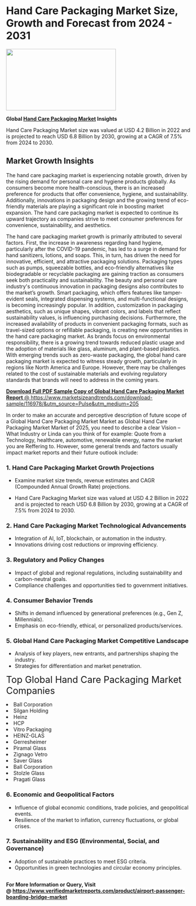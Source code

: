 <H1>Hand Care Packaging Market Size, Growth and Forecast from 2024 - 2031</H1><img class="aligncenter size-medium wp-image-584254" src="https://thirdeyenews.in/wp-content/uploads/2024/09/Global-Market-Research-300x168.jpeg" alt="" width="300" height="168" /><p><strong>Global&nbsp;<a href="https://www.marketsizeandtrends.com/download-sample/116978/&amp;utm_source=Pulse&amp;utm_medium=205">Hand Care Packaging Market</a> Insights</strong></p><p>Hand Care Packaging Market size was valued at USD 4.2 Billion in 2022 and is projected to reach USD 6.8 Billion by 2030, growing at a CAGR of 7.5% from 2024 to 2030.</p><p><h2>Market Growth Insights</h2> <p>The hand care packaging market is experiencing notable growth, driven by the rising demand for personal care and hygiene products globally. As consumers become more health-conscious, there is an increased preference for products that offer convenience, hygiene, and sustainability. Additionally, innovations in packaging design and the growing trend of eco-friendly materials are playing a significant role in boosting market expansion. The hand care packaging market is expected to continue its upward trajectory as companies strive to meet consumer preferences for convenience, sustainability, and aesthetics.</p> <p><a href="#"></a></p> <p>The hand care packaging market growth is primarily attributed to several factors. First, the increase in awareness regarding hand hygiene, particularly after the COVID-19 pandemic, has led to a surge in demand for hand sanitizers, lotions, and soaps. This, in turn, has driven the need for innovative, efficient, and attractive packaging solutions. Packaging types such as pumps, squeezable bottles, and eco-friendly alternatives like biodegradable or recyclable packaging are gaining traction as consumers seek both practicality and sustainability. The beauty and personal care industry's continuous innovation in packaging designs also contributes to the market’s growth. Smart packaging, which offers features like tamper-evident seals, integrated dispensing systems, and multi-functional designs, is becoming increasingly popular. In addition, customization in packaging aesthetics, such as unique shapes, vibrant colors, and labels that reflect sustainability values, is influencing purchasing decisions. Furthermore, the increased availability of products in convenient packaging formats, such as travel-sized options or refillable packaging, is creating new opportunities in the hand care packaging market. As brands focus on environmental responsibility, there is a growing trend towards reduced plastic usage and the adoption of materials like glass, aluminum, and plant-based plastics. With emerging trends such as zero-waste packaging, the global hand care packaging market is expected to witness steady growth, particularly in regions like North America and Europe. However, there may be challenges related to the cost of sustainable materials and evolving regulatory standards that brands will need to address in the coming years. <p><a href="#"></p><p><span class=""><strong>Download Full PDF Sample Copy of Global Hand Care Packaging Market Report</strong> @ <a href="https://www.marketsizeandtrends.com/download-sample/116978/&amp;utm_source=Pulse&amp;utm_medium=205" target="_blank">https://www.marketsizeandtrends.com/download-sample/116978/&amp;utm_source=Pulse&amp;utm_medium=205</a></span></p><p>In order to make an accurate and perceptive description of future scope of a Global&nbsp;Hand Care Packaging Market Market as Global&nbsp;Hand Care Packaging Market Market of 2025, you need to describe a clear Vision &ndash; What Industry or Linda can you think of for example: Quote from a Technology, healthcare, automotive, renewable energy, name the market you are Reffering to. However, some general trends and factors usually impact market reports and their future outlook include:</p><h3>1.&nbsp;<strong>Hand Care Packaging Market Growth Projections</strong></h3><ul><li>Examine market size trends, revenue estimates and CAGR (Compounded Annual Growth Rate) projections.</li><li><p>Hand Care Packaging Market size was valued at USD 4.2 Billion in 2022 and is projected to reach USD 6.8 Billion by 2030, growing at a CAGR of 7.5% from 2024 to 2030.</p></li></ul><h3>2.&nbsp;<strong>Hand Care Packaging Market Technological Advancements</strong></h3><ul><li>Integration of AI, IoT, blockchain, or automation in the industry.</li><li>Innovations driving cost reductions or improving efficiency.</li></ul><h3>3.&nbsp;<strong>Regulatory and Policy Changes</strong></h3><ul><li>Impact of global and regional regulations, including sustainability and carbon-neutral goals.</li><li>Compliance challenges and opportunities tied to government initiatives.</li></ul><h3>4.&nbsp;<strong>Consumer Behavior Trends</strong></h3><ul><li>Shifts in demand influenced by generational preferences (e.g., Gen Z, Millennials).</li><li>Emphasis on eco-friendly, ethical, or personalized products/services.</li></ul><h3>5.&nbsp;<strong>Global Hand Care Packaging Market Competitive Landscape</strong></h3><ul><li>Analysis of key players, new entrants, and partnerships shaping the industry.</li><li>Strategies for differentiation and market penetration.</li></ul><p data-pm-slice="1 1 []"><span style="color: inherit; font-family: inherit; font-size: 25px;">Top Global Hand Care Packaging Market Companies</span></p><div class="" data-test-id=""><p><li>Ball Corporation</li><li> Silgan Holding</li><li> Heinz</li><li> HCP</li><li> Vitro Packaging</li><li> HEINZ-GLAS</li><li> Gerresheimer</li><li> Piramal Glass</li><li> Zignago Vetro</li><li> Saver Glass</li><li> Ball Corporation</li><li> Stolzle Glass</li><li> Pragati Glass</li></p></div><h3>6.&nbsp;<strong>Economic and Geopolitical Factors</strong></h3><ul><li>Influence of global economic conditions, trade policies, and geopolitical events.</li><li>Resilience of the market to inflation, currency fluctuations, or global crises.</li></ul><h3>7.&nbsp;<strong>Sustainability and ESG (Environmental, Social, and Governance)</strong></h3><ul><li>Adoption of sustainable practices to meet ESG criteria.</li><li>Opportunities in green technologies and circular economy principles.</li></ul><h2><strong style="font-size: 14px;">For More Information or Query, Visit @&nbsp;</strong><a style="background-color: #ffffff; font-size: 14px;" href="https://www.marketsizeandtrends.com/report/hand-care-packaging-market/" target="_blank">https://www.verifiedmarketreports.com/product/airport-passenger-boarding-bridge-market</a></h2>
